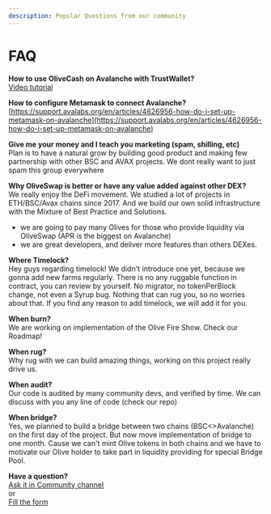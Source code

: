 ```yaml
---
description: Popular Questions from our community
---
```


# FAQ

**How to use OliveCash on Avalanche with TrustWallet?**  
[Video tutorial](https://www.youtube.com/watch?v=oqZAf_alvG0)  
  
**How to configure Metamask to connect Avalanche?**  
[https://support.avalabs.org/en/articles/4626956-how-do-i-set-up-metamask-on-avalanche](https://support.avalabs.org/en/articles/4626956-how-do-i-set-up-metamask-on-avalanche)  
  
**Give me your money and I teach you marketing \(spam, shilling, etc\)**  
Plan is to have a natural grow by building good product and making few partnership with other BSC and AVAX projects. We dont really want to just spam this group everywhere

**Why OliveSwap is better or have any value added against other DEX?**  
We really enjoy the DeFi movement. We studied a lot of projects in ETH/BSC/Avax chains since 2017. And we build our own solid infrastructure with the Mixture of Best Practice and Solutions.   
- we  are going to pay many Olives for those who provide liquidity via OliveSwap \(APR is the biggest on Avalanche\)  
- we are great developers, and deliver more features than others DEXes.  
  
**Where Timelock?**  
Hey guys regarding timelock! We didn't introduce one yet, because we gonna add new farms regularly. There is no any ruggable function in contract, you can review by yourself. No migrator, no tokenPerBlock change, not even a Syrup bug. Nothing that can rug you, so no worries about that. If you find any reason to add timelock, we will add it for you.

**When burn?**   
We are working on implementation of the Olive Fire Show. Check our Roadmap!   
  
**When rug?**  
Why rug with we can build amazing things, working on this project really drive us.  
  
**When audit?**  
Our code is audited by many community devs, and verified by time. We can discuss with you any line of code \(check our repo\)  
  
**When bridge?**  
Yes, we planned to build a bridge between two chains \(BSC&lt;&gt;Avalanche\) on the first day of the project. But now move implementation of bridge to one month. Cause we can't mint Olive tokens in both chains and we have to motivate our Olive holder to take part in liquidity providing for special Bridge Pool.  
  
**Have a question?**  
[Ask it in Community channel](https://t.me/olive_cash_chat)  
or  
[Fill the form](https://forms.gle/XAyPUYs9uFA3vYyd8)

  


